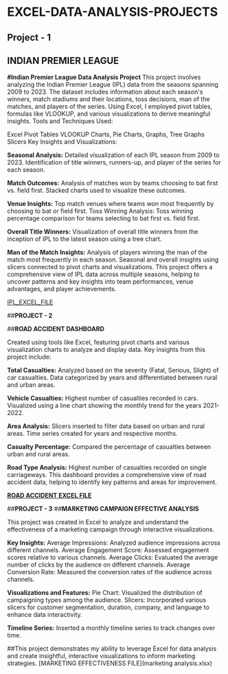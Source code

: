 # EXCEL-DATA-ANALYSIS-PROJECTS
## Project - 1
## INDIAN PREMIER LEAGUE
**#Indian Premier League Data Analysis Project**
This project involves analyzing the Indian Premier League (IPL) data from the seasons spanning 2009 to 2023. The dataset includes information about each season's winners, match stadiums and their locations, toss decisions, man of the matches, and players of the series. Using Excel, I employed pivot tables, formulas like VLOOKUP, and various visualizations to derive meaningful insights.
Tools and Techniques Used:

Excel
Pivot Tables
VLOOKUP
Charts, Pie Charts, Graphs, Tree Graphs
Slicers
Key Insights and Visualizations:

**Seasonal Analysis:**
Detailed visualization of each IPL season from 2009 to 2023.
Identification of title winners, runners-up, and player of the series for each season.

**Match Outcomes:**
Analysis of matches won by teams choosing to bat first vs. field first.
Stacked charts used to visualize these outcomes.

**Venue Insights:**
Top match venues where teams won most frequently by choosing to bat or field first.
Toss Winning Analysis:
Toss winning percentage comparison for teams selecting to bat first vs. field first.

**Overall Title Winners:**
Visualization of overall title winners from the inception of IPL to the latest season using a tree chart.

**Man of the Match Insights:**
Analysis of players winning the man of the match most frequently in each season.
Seasonal and overall insights using slicers connected to pivot charts and visualizations.
This project offers a comprehensive view of IPL data across multiple seasons, helping to uncover patterns and key insights into team performances, venue advantages, and player achievements.

[IPL_EXCEL_FILE](https://github.com/anirudhrebel/EXCEL-DATA-ANALYSIS-PROJECTS/blob/main/ip%20matches.xlsx)

##**PROJECT - 2**

##**ROAD ACCIDENT DASHBOARD**

Created using tools like Excel, featuring pivot charts and various visualization charts 
to analyze and display data. Key insights from this project include:

**Total Casualties:**
Analyzed based on the severity (Fatal, Serious, Slight) of car casualties.
Data categorized by years and differentiated between rural and urban areas.

**Vehicle Casualties:**
Highest number of casualties recorded in cars.
Visualized using a line chart showing the monthly trend for the years 2021-2022.

**Area Analysis:**
Slicers inserted to filter data based on urban and rural areas.
Time series created for years and respective months.

**Casualty Percentage:**
Compared the percentage of casualties between urban and rural areas.

**Road Type Analysis:**
Highest number of casualties recorded on single carriageways.
This dashboard provides a comprehensive view of road accident data, helping to identify key patterns and areas for improvement.

**[ROAD ACCIDENT EXCEL FILE](https://github.com/anirudhrebel/EXCEL-DATA-ANALYSIS-PROJECTS/blob/main/Road%20Accident%20Data.xlsx)**

##**PROJECT - 3**
##**MARKETING CAMPAIGN EFFECTIVE ANALYSIS**

This project was created in Excel to analyze and understand the effectiveness of a marketing campaign through interactive visualizations.

**Key Insights:**
Average Impressions: Analyzed audience impressions across different channels.
Average Engagement Score: Assessed engagement scores relative to various channels.
Average Clicks: Evaluated the average number of clicks by the audience on different channels.
Average Conversion Rate: Measured the conversion rates of the audience across channels.

**Visualizations and Features:**
Pie Chart: Visualized the distribution of campaigning types among the audience.
Slicers: Incorporated various slicers for customer segmentation, duration, company, and language to enhance data interactivity.

**Timeline Series:**
Inserted a monthly timeline series to track changes over time.

##This project demonstrates my ability to leverage Excel for data analysis and create insightful, interactive visualizations to inform marketing strategies.
[MARKETING EFFECTIVENESS FILE](marketing analysis.xlsx)

